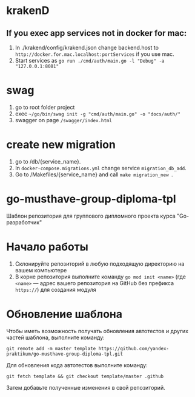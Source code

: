 # krakenD

## If you exec app services not in docker for mac:

1. In ./krakend/config/krakend.json change backend.host to `http://docker.for.mac.localhost:portServices` if you use mac.
2. Start services as `go run ./cmd/auth/main.go -l "Debug" -a "127.0.0.1:8081"`

# swag

1. go to root folder project
2. exec `~/go/bin/swag init -g "cmd/auth/main.go" -o "docs/auth/"`
3. swagger on page `/swagger/index.html`

# create new migration

1. go to /db/{service_name}.
2. In `docker-compose.migrations.yml` change service `migration_db_add`.
3. Go to /Makefiles/{service_name} and call `make migration_new `.

# go-musthave-group-diploma-tpl

Шаблон репозитория для группового дипломного проекта курса "Go-разработчик"

# Начало работы

1. Склонируйте репозиторий в любую подходящую директорию на вашем компьютере
2. В корне репозитория выполните команду `go mod init <name>` (где `<name>` — адрес вашего репозитория на GitHub без
   префикса `https://`) для создания модуля

# Обновление шаблона

Чтобы иметь возможность получать обновления автотестов и других частей шаблона, выполните команду:

```
git remote add -m master template https://github.com/yandex-praktikum/go-musthave-group-diploma-tpl.git
```

Для обновления кода автотестов выполните команду:

```
git fetch template && git checkout template/master .github
```

Затем добавьте полученные изменения в свой репозиторий.
